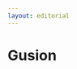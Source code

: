 ```yaml
---
layout: editorial
---
```


# Gusion

<figure><img src="../../../../../../../../../../.gitbook/assets/Screenshot 2023-12-22 at 10.21.04 AM.png" alt=""><figcaption></figcaption></figure>
